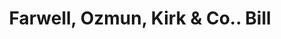 ---
doi: 10.7916/D80S11D4
date_other: '1889'
date_other_textual: '1889'
form: printed ephemera
genre:
- Invoices
name:
- Farwell, Ozmun, Kirk & Co.
object_in_context_url: https://biggert.cul.columbia.edu/items/view/ave_biggert_00665
subject_hierarchical_geographic:
- St. Paul, Minnesota, United States
subject_name:
- Farwell, Ozmun, Kirk & Co.
title: Farwell, Ozmun, Kirk & Co.. Bill
sort_title: Farwell, Ozmun, Kirk & Co.. Bill
call_number: ave_biggert_00665
coordinates:
- 44.94416666666666,-93.0936111111111
pid: ave_biggert_00665
identifiers: ave_biggert_00665
thumbnail: https://derivativo-2.library.columbia.edu/iiif/2/ldpd:345509/full/!256,256/0/native.jpg
permalink: "/biggert/ave_biggert_00665/"
layout: iiif-image-page
---
